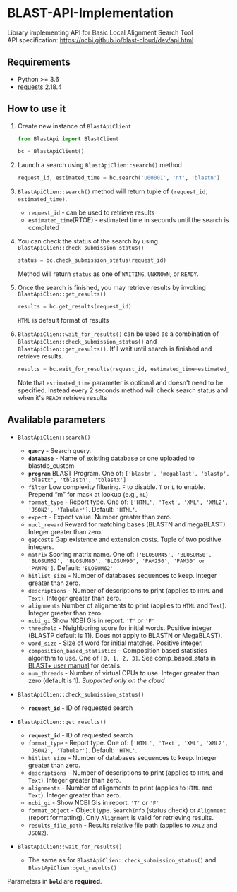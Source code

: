# BLAST-API-Implementation

Library implementing API for Basic Local Alignment Search Tool <br/>
API specification: https://ncbi.github.io/blast-cloud/dev/api.html

## Requirements
- Python >= 3.6
- [requests](http://docs.python-requests.org/en/master/) 2.18.4

## How to use it
1. Create new instance of `BlastApiClient`
    ```python
    from BlastApi import BlastClient
    
    bc = BlastApiClient()
    ```
2. Launch a search using `BlastApiClien::search()` method
    ```python
    request_id, estimated_time = bc.search('u00001', 'nt', 'blastn')
    ```
3. `BlastApiClien::search()` method will return tuple of `(request_id, estimated_time)`.
    - `request_id` - can be used to retrieve results
    - `estimated_time`(RTOE) - estimated time in seconds until the search is completed
4. You can check the status of the search by using `BlastApiClien::check_submission_status()`
    ```python
    status = bc.check_submission_status(request_id)
    ```
    Method will return `status` as one of `WAITING`, `UNKNOWN`, or `READY`.
5. Once the search is finished, you may retrieve results by invoking `BlastApiClien::get_results()`
    ```python
    results = bc.get_results(request_id)
    ```
    `HTML` is default format of results
    
6. `BlastApiClien::wait_for_results()` can be used as a combination of `BlastApiClien::check_submission_status()` and 
`BlastApiClien::get_results()`. It'll wait until search is finished and retrieve results.
    ```python
    results = bc.wait_for_results(request_id, estimated_time=estimated_time)
    ```
    Note that `estimated_time` parameter is optional and doesn't need to be specified. Instead every 2 seconds method 
    will check search status and when it's `READY` retrieve results
    
## Avalilable parameters
- `BlastApiClien::search()`
    - **`query`** - Search query.
    - **`database`** - Name of existing database or one uploaded to blastdb_custom
    - **`program`** BLAST Program. One of: `['blastn', 'megablast', 'blastp', 'blastx', 'tblastn', 'tblastx']`
    - `filter` Low complexity filtering. `F` to disable. `T` or `L` to enable. Prepend “m” for mask at lookup (e.g., `mL`)
    - `format_type` - Report type. One of: `['HTML', 'Text', 'XML', 'XML2', 'JSON2', 'Tabular']`. Default: `'HTML'`.
    - `expect` - Expect value. Number greater than zero.
    - `nucl_reward` Reward for matching bases (BLASTN and megaBLAST). Integer greater than zero.
    - `gapcosts` Gap existence and extension costs. Tuple of two positive integers.
    - `matrix` Scoring matrix name. One of: `['BLOSUM45', 'BLOSUM50', 'BLOSUM62', 'BLOSUM80', 'BLOSUM90', 'PAM250',
                'PAM30' or 'PAM70']`. Default: `'BLOSUM62'`
    - `hitlist_size` - Number of databases sequences to keep. Integer greater than zero.
    - `descriptions` - Number of descriptions to print (applies to `HTML` and `Text`). Integer greater than zero.
    - `alignments` Number of alignments to print (applies to `HTML` and `Text`). Integer greater than zero.
    - `ncbi_gi` Show NCBI GIs in report. `'T'` or `'F'`
    - `threshold` - Neighboring score for initial words. Positive integer (BLASTP default is 11). Does not apply
                to BLASTN or MegaBLAST).
    - `word_size` - Size of word for initial matches. Positive integer.
    - `composition_based_statistics` - Composition based statistics algorithm to use. One of `[0, 1, 2, 3]`. See
                comp_based_stats in [BLAST+ user manual](https://www.ncbi.nlm.nih.gov/books/NBK279684/) for details.
    - `num_threads` - Number of virtual CPUs to use. 	Integer greater than zero (default is 1). *Supported only
            on the cloud*
            
- `BlastApiClien::check_submission_status()`
    - **`request_id`** - ID of requested search
    
- `BlastApiClien::get_results()`
    - **`request_id`** - ID of requested search
    - `format_type` - Report type. One of: `['HTML', 'Text', 'XML', 'XML2', 'JSON2', 'Tabular']`. Default: `'HTML'`.
    - `hitlist_size` - Number of databases sequences to keep. Integer greater than zero.
    - `descriptions` - Number of descriptions to print (applies to `HTML` and `Text`). Integer greater than zero.
    - `alignments` - Number of alignments to print (applies to `HTML` and `Text`). Integer greater than zero.
    - `ncbi_gi` - Show NCBI GIs in report. `'T'` or `'F'`
    - `format_object` - Object type. `SearchInfo` (status check) or `Alignment` (report formatting). Only `Alignment` is
                valid for retrieving results.
    - `results_file_path` - Results relative file path (applies to `XML2` and `JSON2`).

- `BlastApiClien::wait_for_results()`
    - The same as for `BlastApiClien::check_submission_status()` and `BlastApiClien::get_results()`

Parameters in **`bold`** are **required**.